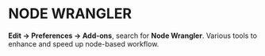 # NODE WRANGLER

**Edit &rarr; Preferences &rarr; Add-ons**, search for **Node Wrangler**. Various tools to enhance and speed up node-based workflow.

